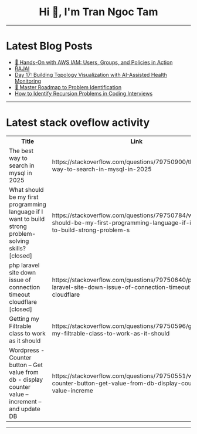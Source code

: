 <h1 align="center">Hi 👋, I'm Tran Ngoc Tam</h1>

---

# Latest Blog Posts 
<!-- BLOG-POST-LIST:START -->
- [🔐 Hands-On with AWS IAM: Users, Groups, and Policies in Action](https://dev.to/chioma_nwosu_99d57862fb18/hands-on-with-aws-iam-users-groups-and-policies-in-action-ged)
- [RAJAI](https://dev.to/raj_shah_2e9732e4c790df9a/rajai-50de)
- [Day 17: Building Topology Visualization with AI-Assisted Health Monitoring](https://dev.to/clayroach/day-17-building-topology-visualization-with-ai-assisted-health-monitoring-55id)
- [🧭 Master Roadmap to Problem Identification](https://dev.to/devcorner/master-roadmap-to-problem-identification-5c1)
- [How to Identify Recursion Problems in Coding Interviews](https://dev.to/devcorner/how-to-identify-recursion-problems-in-coding-interviews-5d03)
<!-- BLOG-POST-LIST:END -->

---

# Latest stack oveflow activity
<table>
  <tr><th>Title</th><th>Link</th></tr>
  <!-- STACKOVERFLOW:START --><tr><td>The best way to search in mysql in 2025</td><td>https://stackoverflow.com/questions/79750900/the-best-way-to-search-in-mysql-in-2025</td></tr><tr><td>What should be my first programming language if I want to build strong problem-solving skills? [closed]</td><td>https://stackoverflow.com/questions/79750784/what-should-be-my-first-programming-language-if-i-want-to-build-strong-problem-s</td></tr><tr><td>php laravel site down issue of connection timeout cloudflare [closed]</td><td>https://stackoverflow.com/questions/79750640/php-laravel-site-down-issue-of-connection-timeout-cloudflare</td></tr><tr><td>Getting my Filtrable class to work as it should</td><td>https://stackoverflow.com/questions/79750596/getting-my-filtrable-class-to-work-as-it-should</td></tr><tr><td>Wordpress - Counter button – Get value from db - display counter value – increment – and update DB</td><td>https://stackoverflow.com/questions/79750551/wordpress-counter-button-get-value-from-db-display-counter-value-increme</td></tr><!-- STACKOVERFLOW:END -->
</table>

---


